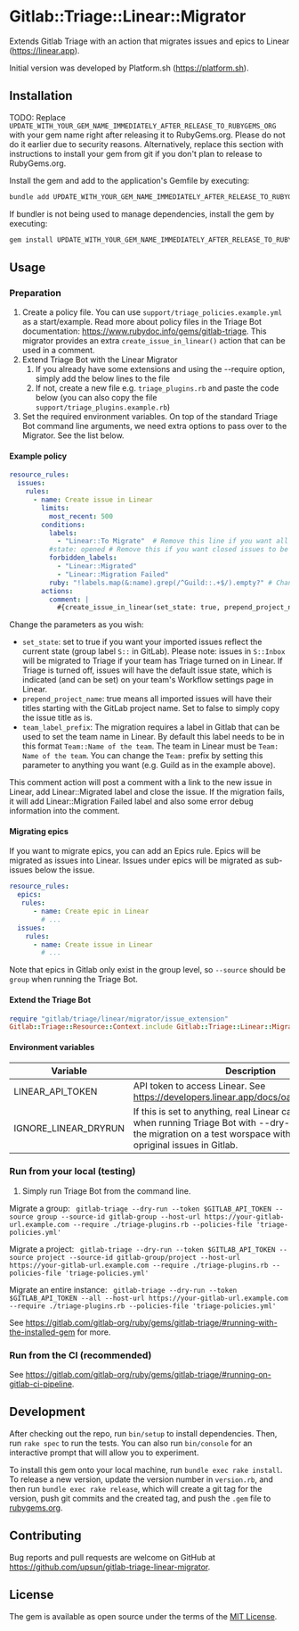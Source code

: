 # Gitlab::Triage::Linear::Migrator

Extends Gitlab Triage with an action that migrates issues and epics to Linear (https://linear.app).

Initial version was developed by Platform.sh (https://platform.sh).

## Installation

TODO: Replace `UPDATE_WITH_YOUR_GEM_NAME_IMMEDIATELY_AFTER_RELEASE_TO_RUBYGEMS_ORG` with your gem name right after
releasing it to RubyGems.org. Please do not do it earlier due to security reasons. Alternatively, replace this section
with instructions to install your gem from git if you don't plan to release to RubyGems.org.

Install the gem and add to the application's Gemfile by executing:

```bash
bundle add UPDATE_WITH_YOUR_GEM_NAME_IMMEDIATELY_AFTER_RELEASE_TO_RUBYGEMS_ORG
```

If bundler is not being used to manage dependencies, install the gem by executing:

```bash
gem install UPDATE_WITH_YOUR_GEM_NAME_IMMEDIATELY_AFTER_RELEASE_TO_RUBYGEMS_ORG
```

## Usage

### Preparation

1. Create a policy file. You can use `support/triage_policies.example.yml` as a start/example. Read more about policy
   files in the Triage Bot documentation: https://www.rubydoc.info/gems/gitlab-triage. This migrator provides an extra
   `create_issue_in_linear()` action that can be used in a comment.
2. Extend Triage Bot with the Linear Migrator
    1. If you already have some extensions and using the --require option, simply add the below lines to the file
    2. If not, create a new file e.g. `triage_plugins.rb` and paste the code below (you can also copy the file
       `support/triage_plugins.example.rb`)
3. Set the required environment variables. On top of the standard Triage Bot command line arguments, we need extra
   options to
   pass over to the Migrator. See the list below.

#### Example policy

```yml
resource_rules:
  issues:
    rules:
      - name: Create issue in Linear
        limits:
          most_recent: 500
        conditions:
          labels:
            - "Linear::To Migrate"  # Remove this line if you want all issues to be migrated.
          #state: opened # Remove this if you want closed issues to be migrated as well.
          forbidden_labels:
            - "Linear::Migrated"
            - "Linear::Migration Failed"
          ruby: "!labels.map(&:name).grep(/^Guild::.+$/).empty?" # Change this to match team_label_prefix parameter below!
        actions:
          comment: |
            #{create_issue_in_linear(set_state: true, prepend_project_name: false, team_label_prefix: "Guild")}

```

Change the parameters as you wish:
  - `set_state`: set to true if you want your imported issues reflect the current state (group label `S::` in GitLab).
    Please note: issues in `S::Inbox` will be migrated to Triage if your team has Triage turned on in Linear.
    If Triage is turned off, issues will have the default issue state, which is indicated (and can be set) on your
    team's Workflow settings page in Linear.
  - `prepend_project_name`: true means all imported issues will have their titles starting with the GitLab project name.
    Set to false to simply copy the issue title as is.
  - `team_label_prefix`: The migration requires a label in Gitlab that can be used to set the team name in Linear.
    By default this label needs to be in this format `Team::Name of the team`. The team in Linear must be `Team: Name of the team`.
    You can change the `Team:` prefix by setting this parameter to anything you want (e.g. Guild as in the example above).
  
This comment action will post a comment with a link to the new issue in Linear, add Linear::Migrated label and close the issue.
  If the migration fails, it will add Linear::Migration Failed label and also some error debug information into the comment.

#### Migrating epics

If you want to migrate epics, you can add an Epics rule. Epics will be migrated as issues into Linear. Issues under epics
will be migrated as sub-issues below the issue.

```yml
resource_rules:
  epics:
   rules:
      - name: Create epic in Linear
        # ...
  issues:
    rules:
      - name: Create issue in Linear
        # ...
```

Note that epics in Gitlab only exist in the group level, so `--source` should be `group` when running the Triage Bot.

#### Extend the Triage Bot

```ruby
require "gitlab/triage/linear/migrator/issue_extension"
Gitlab::Triage::Resource::Context.include Gitlab::Triage::Linear::Migrator::IssueExtension
```

#### Environment variables

| Variable             | Description                                                                                                                                                                                          | Example                                   |
|----------------------|------------------------------------------------------------------------------------------------------------------------------------------------------------------------------------------------------|-------------------------------------------|
| LINEAR_API_TOKEN     | API token to access Linear. See https://developers.linear.app/docs/oauth/authentication                                                                                                              | `Bearer lin_oauth_ssdjw23242349020492342` |
| IGNORE_LINEAR_DRYRUN | If this is set to anything, real Linear calls will be made when running Triage Bot with --dry-run. This is to test the migration on a test worspace without changing the opriginal issues in Gitlab. | `true`                                    |

### Run from your local (testing)

1. Simply run Triage Bot from the command line. 

Migrate a group:
` gitlab-triage --dry-run --token $GITLAB_API_TOKEN --source group --source-id gitlab-group --host-url https://your-gitlab-url.example.com --require ./triage-plugins.rb --policies-file 'triage-policies.yml'`

Migrate a project:
` gitlab-triage --dry-run --token $GITLAB_API_TOKEN --source project --source-id gitlab-group/project --host-url https://your-gitlab-url.example.com --require ./triage-plugins.rb --policies-file 'triage-policies.yml'`

Migrate an entire instance:
` gitlab-triage --dry-run --token $GITLAB_API_TOKEN --all --host-url https://your-gitlab-url.example.com --require ./triage-plugins.rb --policies-file 'triage-policies.yml'`


See https://gitlab.com/gitlab-org/ruby/gems/gitlab-triage/#running-with-the-installed-gem for more.

### Run from the CI (recommended)

See https://gitlab.com/gitlab-org/ruby/gems/gitlab-triage/#running-on-gitlab-ci-pipeline.

## Development

After checking out the repo, run `bin/setup` to install dependencies. Then, run `rake spec` to run the tests. You can
also run `bin/console` for an interactive prompt that will allow you to experiment.

To install this gem onto your local machine, run `bundle exec rake install`. To release a new version, update the
version number in `version.rb`, and then run `bundle exec rake release`, which will create a git tag for the version,
push git commits and the created tag, and push the `.gem` file to [rubygems.org](https://rubygems.org).

## Contributing

Bug reports and pull requests are welcome on GitHub at https://github.com/upsun/gitlab-triage-linear-migrator.

## License

The gem is available as open source under the terms of the [MIT License](https://opensource.org/licenses/MIT).
